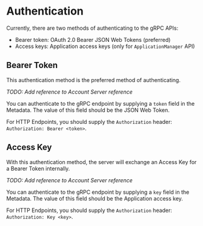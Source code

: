 # Authentication

Currently, there are two methods of authenticating to the gRPC APIs:

- Bearer token: OAuth 2.0 Bearer JSON Web Tokens (preferred)
- Access keys: Application access keys (only for `ApplicationManager` API)

## Bearer Token

This authentication method is the preferred method of authenticating. 

_TODO: Add reference to Account Server reference_

You can authenticate to the gRPC endpoint by supplying a `token` field in the Metadata. The value of this field should be the JSON Web Token. 

For HTTP Endpoints, you should supply the `Authorization` header: `Authorization: Bearer <token>`.

## Access Key

With this authentication method, the server will exchange an Access Key for a Bearer Token internally.

_TODO: Add reference to Account Server reference_

You can authenticate to the gRPC endpoint by supplying a `key` field in the Metadata. The value of this field should be the Application access key. 

For HTTP Endpoints, you should supply the `Authorization` header: `Authorization: Key <key>`.
